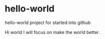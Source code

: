 # hello-world
hello-world project for started into github

Hi world
I will focus on make the world better.

